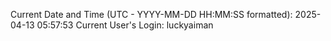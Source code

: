 Current Date and Time (UTC - YYYY-MM-DD HH:MM:SS formatted): 2025-04-13 05:57:53
Current User's Login: luckyaiman
